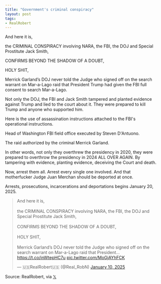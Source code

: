 ```yaml
---
title: "Government's criminal conspiracy"
layout: post
tags:
- RealRobert
---
```


And here it is, 

the CRIMINAL CONSPIRACY involving  NARA, the FBI, the DOJ and Special Prostitute Jack Smith,

CONFIRMS BEYOND THE SHADOW OF A DOUBT, 

HOLY SHIT,

Merrick Garland’s DOJ never told the Judge who signed off on the search warrant on Mar-a-Lago raid that President Trump had given the FBI full consent to search Mar-a-Lago. 

Not only the DOJ, the FBI and Jack Smith tampered and planted evidence against Trump and lied to the court about it. They were prepared to kill Trump and anyone who supported him. 

Here is the use of assassination instructions attached to the FBI's operational instructions.

Head of Washington FBI field office executed by Steven D'Antuono.

The raid authorized by the criminal Merrick Garland.

In other words, not only they overthrew the presidency in 2020, they were prepared to overthrow the presidency in 2024 ALL OVER AGAIN. By tampering with evidence, planting evidence, deceiving the Court and death. 

Now, arrest them all. Arrest every single one involved. And that motherfucker Judge Juan Merchan should be deported at once. 

Arrests, prosecutions, incarcerations and deportations begins January 20, 2025.

<blockquote class="twitter-tweet"><p lang="en" dir="ltr">And here it is, <br><br>the CRIMINAL CONSPIRACY involving NARA, the FBI, the DOJ and Special Prostitute Jack Smith,<br><br>CONFIRMS BEYOND THE SHADOW OF A DOUBT, <br><br>HOLY SHIT,<br><br>Merrick Garland’s DOJ never told the Judge who signed off on the search warrant on Mar-a-Lago raid that President… <a href="https://t.co/inWtepHC7u">https://t.co/inWtepHC7u</a> <a href="https://t.co/MoGjAYhFCK">pic.twitter.com/MoGjAYhFCK</a></p>&mdash; 🇺🇸RealRobert🇺🇸 (@Real_RobN) <a href="https://twitter.com/Real_RobN/status/1877828519390236768?ref_src=twsrc%5Etfw">January 10, 2025</a></blockquote> <script async src="https://platform.twitter.com/widgets.js" charset="utf-8"></script>

Source: RealRobert, via [𝕏](https://x.com)
